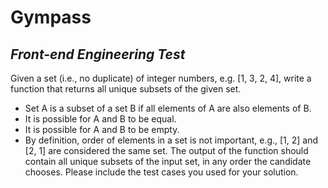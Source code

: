 # Gympass
## _Front-end Engineering Test_

Given a set (i.e., no duplicate) of integer numbers, e.g. [1, 3, 2, 4], write a function
that returns all unique subsets of the given set.
- Set A is a subset of a set B if all elements of A are also elements of B.
- It is possible for A and B to be equal.
- It is possible for A and B to be empty.
- By definition, order of elements in a set is not important, e.g., [1, 2] and [2, 1] are
considered the same set. The output of the function should contain all unique
subsets of the input set, in any order the candidate chooses.
Please include the test cases you used for your solution.
